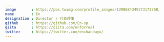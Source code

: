 ```yaml
---
image       : https://pbs.twimg.com/profile_images/1390684349373173768/IYTng1jv_400x400.jpg
name        : En
designation : Director / 代表理事
github      : https://github.com/En-sp
qiita       : https://qiita.com/enforreal
twitter     : https://twitter.com/enchandayo/
---
```

